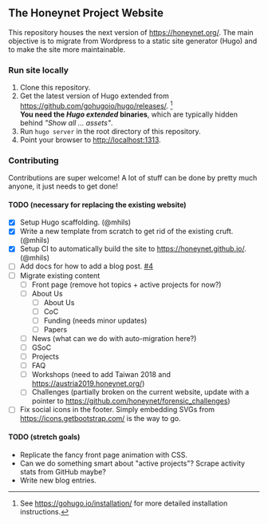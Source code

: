 ## The Honeynet Project Website

This repository houses the next version of https://honeynet.org/. 
The main objective is to migrate from Wordpress to a static site generator (Hugo) and to make the site more maintainable.

### Run site locally

1. Clone this repository.
2. Get the latest version of Hugo extended from https://github.com/gohugoio/hugo/releases/. [^hugo-install]  
   **You need the _Hugo extended_ binaries**, which are typically hidden behind _"Show all ... assets"_.
3. Run `hugo server` in the root directory of this repository.
4. Point your browser to <http://localhost:1313>. 

[^hugo-install]: See https://gohugo.io/installation/ for more detailed installation instructions.

### Contributing

Contributions are super welcome! A lot of stuff can be done by pretty much anyone, it just needs to get done!

#### TODO (necessary for replacing the existing website)

 - [x] Setup Hugo scaffolding. (@mhils)
 - [x] Write a new template from scratch to get rid of the existing cruft. (@mhils)
 - [x] Setup CI to automatically build the site to https://honeynet.github.io/. (@mhils)
 - [ ] Add docs for how to add a blog post. [#4](https://github.com/honeynet/honeynet.github.io/issues/4)
 - [ ] Migrate existing content
   - [ ] Front page (remove hot topics + active projects for now?)
   - [ ] About Us
     - [ ] About Us
     - [ ] CoC
     - [ ] Funding (needs minor updates)
     - [ ] Papers
   - [ ] News (what can we do with auto-migration here?)
   - [ ] GSoC
   - [ ] Projects
   - [ ] FAQ
   - [ ] Workshops (need to add Taiwan 2018 and https://austria2019.honeynet.org/)
   - [ ] Challenges (partially broken on the current website, update with a pointer to https://github.com/honeynet/forensic_challenges)
 - [ ] Fix social icons in the footer. Simply embedding SVGs from https://icons.getbootstrap.com/ is the way to go.

#### TODO (stretch goals)

 - Replicate the fancy front page animation with CSS.
 - Can we do something smart about "active projects"? Scrape activity stats from GitHub maybe?
 - Write new blog entries.